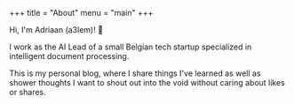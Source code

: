 +++
title = "About"
menu = "main"
+++

Hi, I'm Adriaan (a3lem)! 👋

I work as the AI Lead of a small Belgian tech startup specialized in intelligent document processing.

This is my personal blog, where I share things I've learned as well as shower thoughts I want to shout out into the void without caring about likes or shares.
